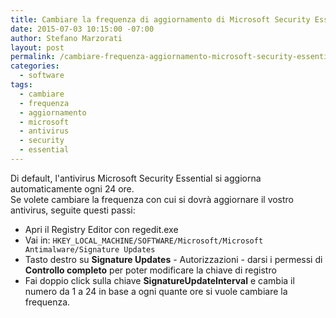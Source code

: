 ```yaml
---
title: Cambiare la frequenza di aggiornamento di Microsoft Security Essential
date: 2015-07-03 10:15:00 -07:00
author: Stefano Marzorati
layout: post
permalink: /cambiare-frequenza-aggiornamento-microsoft-security-essential/
categories:
  - software
tags:
  - cambiare
  - frequenza
  - aggiornamento
  - microsoft
  - antivirus
  - security
  - essential
---
```

Di default, l'antivirus Microsoft Security Essential si aggiorna automaticamente ogni 24 ore.   
Se volete cambiare la frequenza con cui si dovrà aggiornare il vostro antivirus, seguite questi passi:   

  - Apri il Registry Editor con regedit.exe   
  - Vai in: `HKEY_LOCAL_MACHINE/SOFTWARE/Microsoft/Microsoft Antimalware/Signature Updates`   
  - Tasto destro su **Signature Updates** - Autorizzazioni - darsi i permessi di **Controllo completo** per poter modificare la chiave di registro   
  - Fai doppio click sulla chiave **SignatureUpdateInterval** e cambia il numero da 1 a 24 in base a ogni quante ore si vuole cambiare la frequenza.   
